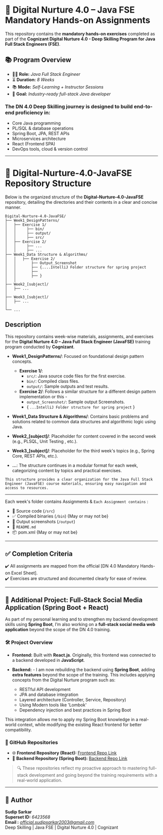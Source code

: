 # 💼 Digital Nurture 4.0 – Java FSE Mandatory Hands-on Assignments

This repository contains the **mandatory hands-on exercises** completed as part of the **Cognizant Digital Nurture 4.0 - Deep Skilling Program for Java Full Stack Engineers (FSE)**.

## 📚 Program Overview

- 👨‍💻 **Role:** _Java Full Stack Engineer_
- ⏳ **Duration:** _8 Weeks_
- 📚 **Mode:** _Self-Learning + Instructor Sessions_
- 🧠 **Goal:** _Industry-ready full-stack Java developer_

### The DN 4.0 Deep Skilling journey is designed to build end-to-end proficiency in:

- Core Java programming
- PL/SQL & database operations
- Spring Boot, JPA, REST APIs
- Microservices architecture
- React (Frontend SPA)
- DevOps tools, cloud & version control

---

# 📁 Digital-Nurture-4.0-JavaFSE Repository Structure

Below is the organized structure of the **Digital-Nurture-4.0-JavaFSE** repository, detailing the directories and their contents in a clear and concise manner.

```
Digital-Nurture-4.0-JavaFSE/
├── Week1_DesignPatterns/
│   ├── Exercise 1/
│   │     ├── bin/
│   │     ├── output/
│   │     ├── src/
│   ├── Exercise 2/
│   │     ├── ...
│   │     ├── ...
├── Week1_Data Structure & Algorithms/
│   │   ├── Exercise 2/
│   │       ├── Output_Screenshot
│   │       ├── {....IntelliJ Folder structure for spring project
│   │       ├──
│   │       ├── }
│   │
├── Week2_[subject]/
│   ├── ...
│
├── Week3_[subject]/
│   ├── ...
│
└── ...
```

## Description

This repository contains week-wise materials, assignments, and exercises for the **Digital Nurture 4.0 – Java Full Stack Engineer (JavaFSE)** training program conducted by **Cognizant**.

- **Week1_DesignPatterns/**: Focused on foundational design pattern concepts.
  - **Exercise 1/**:
    - `src/`: Java source code files for the first exercise.
    - `bin/`: Compiled class files.
    - `output/`: Sample outputs and test results.
  - **Exercise 2/**: Follows a similar structure for a different design pattern implementation or this -
    - `output_Screenshot/`: Sample output Screenshots.
    - { `...IntelliJ Folder structure for spring project` }
- **Week1_Data Structure & Algorithms/**: Contains basic problems and solutions related to common data structures and algorithmic logic using Java.

- **Week2\_[subject]/**: Placeholder for content covered in the second week (e.g., PLSQL, Unit Testing , etc.).
- **Week3\_[subject]/**: Placeholder for the third week's topics (e.g., Spring Core, REST APIs, etc.).

- **...**: The structure continues in a modular format for each week, categorizing content by topics and practical exercises.

`This structure provides a clear organization for the Java Full Stack Engineer (JavaFSE) course materials, ensuring easy navigation and access to resources.`

---

Each week's folder contains Assignments & `Each Assignment contains` :

- 🧠 Source code (`/src`)
- ✅ Compiled binaries (`/bin`) {May or may not be}
- 📸 Output screenshots (`/output`)
- 📄 `README.md`
- 📦 pom.xml {May or may not be}

---

## ✅ Completion Criteria

✔️ All assignments are mapped from the official [DN 4.0 Mandatory Hands-on Excel Sheet].  
✔️ Exercises are structured and documented clearly for ease of review.

---

## 🚀 Additional Project: Full-Stack Social Media Application (Spring Boot + React)

As part of my personal learning and to strengthen my backend development skills using **Spring Boot**, I’m also working on a **full-stack social media web application** beyond the scope of the DN 4.0 training.

### 🛠️ Project Overview

- **Frontend:** Built with **React.js**. Originally, this frontend was connected to a backend developed in **JavaScript**.

- **Backend:** - I am now rebuilding the backend using **Spring Boot**, adding **extra features** beyond the scope of the training. This includes applying concepts from the Digital Nurture program such as:

  - RESTful API development
  - JPA and database integration
  - Layered architecture (Controller, Service, Repository)
  - Using Modern tools like 'Lombok'
  - Dependency injection and best practices in Spring Boot

This integration allows me to apply my Spring Boot knowledge in a real-world context, while modifying the existing React frontend for better compatibility.

### 🔗 GitHub Repositories

- 🌐 **Frontend Repository (React):** [Frontend Repo Link](https://github.com/SudipSarkar1193/Xplore)
- 🔧 **Backend Repository (Spring Boot):** [Backend Repo Link](https://github.com/SudipSarkar1193/Springboot-Social-Media)

> 🔍 These repositories reflect my proactive approach to mastering full-stack development and going beyond the training requirements with a real-world application.

---

## 🙋 Author

**Sudip Sarkar**  
**Superset ID:** _6423568_  
**Email :** *official.sudipsarkar2003@gmail.com*  
Deep Skilling | Java FSE | Digital Nurture 4.0 | Cognizant

